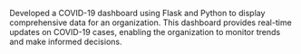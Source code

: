 Developed a COVID-19 dashboard using Flask and Python to display comprehensive data for an organization. 
This dashboard provides real-time updates on COVID-19 cases, enabling the organization to monitor trends and make informed decisions.
